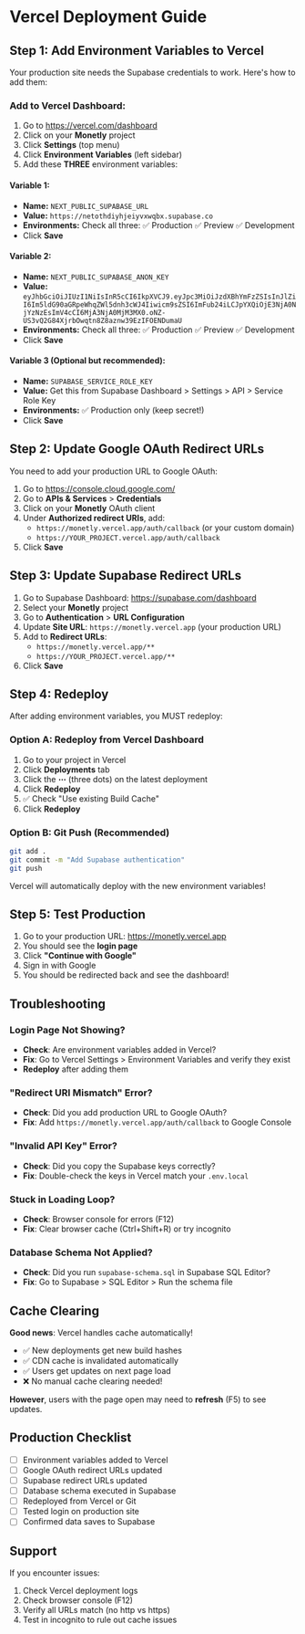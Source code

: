 # Vercel Deployment Guide

## Step 1: Add Environment Variables to Vercel

Your production site needs the Supabase credentials to work. Here's how to add them:

### Add to Vercel Dashboard:

1. Go to https://vercel.com/dashboard
2. Click on your **Monetly** project
3. Click **Settings** (top menu)
4. Click **Environment Variables** (left sidebar)
5. Add these **THREE** environment variables:

#### Variable 1:
- **Name:** `NEXT_PUBLIC_SUPABASE_URL`
- **Value:** `https://netothdiyhjeiyvxwqbx.supabase.co`
- **Environments:** Check all three: ✅ Production ✅ Preview ✅ Development
- Click **Save**

#### Variable 2:
- **Name:** `NEXT_PUBLIC_SUPABASE_ANON_KEY`
- **Value:** `eyJhbGciOiJIUzI1NiIsInR5cCI6IkpXVCJ9.eyJpc3MiOiJzdXBhYmFzZSIsInJlZiI6Im5ldG90aGRpeWhqZWl5dnh3cWJ4Iiwicm9sZSI6ImFub24iLCJpYXQiOjE3NjA0NjYzNzEsImV4cCI6MjA3NjA0MjM3MX0.oNZ-US3vQ2G84XjrbOwqtn8Z8aznw39EzIFOENDumaU`
- **Environments:** Check all three: ✅ Production ✅ Preview ✅ Development
- Click **Save**

#### Variable 3 (Optional but recommended):
- **Name:** `SUPABASE_SERVICE_ROLE_KEY`
- **Value:** Get this from Supabase Dashboard > Settings > API > Service Role Key
- **Environments:** ✅ Production only (keep secret!)
- Click **Save**

## Step 2: Update Google OAuth Redirect URLs

You need to add your production URL to Google OAuth:

1. Go to https://console.cloud.google.com/
2. Go to **APIs & Services** > **Credentials**
3. Click on your **Monetly** OAuth client
4. Under **Authorized redirect URIs**, add:
   - `https://monetly.vercel.app/auth/callback` (or your custom domain)
   - `https://YOUR_PROJECT.vercel.app/auth/callback`
5. Click **Save**

## Step 3: Update Supabase Redirect URLs

1. Go to Supabase Dashboard: https://supabase.com/dashboard
2. Select your **Monetly** project
3. Go to **Authentication** > **URL Configuration**
4. Update **Site URL**: `https://monetly.vercel.app` (your production URL)
5. Add to **Redirect URLs**:
   - `https://monetly.vercel.app/**`
   - `https://YOUR_PROJECT.vercel.app/**`
6. Click **Save**

## Step 4: Redeploy

After adding environment variables, you MUST redeploy:

### Option A: Redeploy from Vercel Dashboard
1. Go to your project in Vercel
2. Click **Deployments** tab
3. Click the **⋯** (three dots) on the latest deployment
4. Click **Redeploy**
5. ✅ Check "Use existing Build Cache"
6. Click **Redeploy**

### Option B: Git Push (Recommended)
```bash
git add .
git commit -m "Add Supabase authentication"
git push
```

Vercel will automatically deploy with the new environment variables!

## Step 5: Test Production

1. Go to your production URL: https://monetly.vercel.app
2. You should see the **login page**
3. Click **"Continue with Google"**
4. Sign in with Google
5. You should be redirected back and see the dashboard!

## Troubleshooting

### Login Page Not Showing?
- **Check**: Are environment variables added in Vercel?
- **Fix**: Go to Vercel Settings > Environment Variables and verify they exist
- **Redeploy** after adding them

### "Redirect URI Mismatch" Error?
- **Check**: Did you add production URL to Google OAuth?
- **Fix**: Add `https://monetly.vercel.app/auth/callback` to Google Console

### "Invalid API Key" Error?
- **Check**: Did you copy the Supabase keys correctly?
- **Fix**: Double-check the keys in Vercel match your `.env.local`

### Stuck in Loading Loop?
- **Check**: Browser console for errors (F12)
- **Fix**: Clear browser cache (Ctrl+Shift+R) or try incognito

### Database Schema Not Applied?
- **Check**: Did you run `supabase-schema.sql` in Supabase SQL Editor?
- **Fix**: Go to Supabase > SQL Editor > Run the schema file

## Cache Clearing

**Good news**: Vercel handles cache automatically!

- ✅ New deployments get new build hashes
- ✅ CDN cache is invalidated automatically
- ✅ Users get updates on next page load
- ❌ No manual cache clearing needed!

**However**, users with the page open may need to **refresh** (F5) to see updates.

## Production Checklist

- [ ] Environment variables added to Vercel
- [ ] Google OAuth redirect URLs updated
- [ ] Supabase redirect URLs updated
- [ ] Database schema executed in Supabase
- [ ] Redeployed from Vercel or Git
- [ ] Tested login on production site
- [ ] Confirmed data saves to Supabase

## Support

If you encounter issues:
1. Check Vercel deployment logs
2. Check browser console (F12)
3. Verify all URLs match (no http vs https)
4. Test in incognito to rule out cache issues
